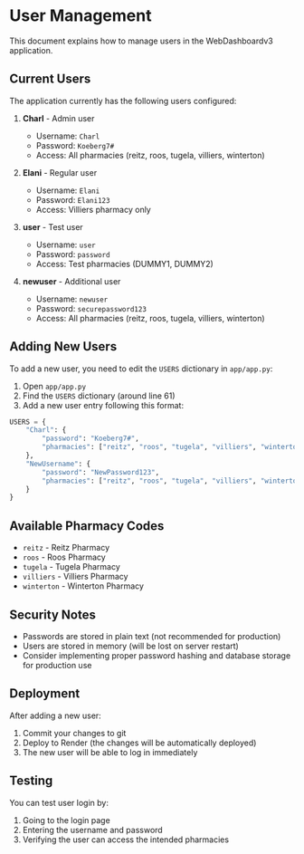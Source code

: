 # User Management

This document explains how to manage users in the WebDashboardv3 application.

## Current Users

The application currently has the following users configured:

1. **Charl** - Admin user
   - Username: `Charl`
   - Password: `Koeberg7#`
   - Access: All pharmacies (reitz, roos, tugela, villiers, winterton)

2. **Elani** - Regular user
   - Username: `Elani`
   - Password: `Elani123`
   - Access: Villiers pharmacy only

3. **user** - Test user
   - Username: `user`
   - Password: `password`
   - Access: Test pharmacies (DUMMY1, DUMMY2)

4. **newuser** - Additional user
   - Username: `newuser`
   - Password: `securepassword123`
   - Access: All pharmacies (reitz, roos, tugela, villiers, winterton)

## Adding New Users

To add a new user, you need to edit the `USERS` dictionary in `app/app.py`:

1. Open `app/app.py`
2. Find the `USERS` dictionary (around line 61)
3. Add a new user entry following this format:

```python
USERS = {
    "Charl": {
        "password": "Koeberg7#",
        "pharmacies": ["reitz", "roos", "tugela", "villiers", "winterton"]
    },
    "NewUsername": {
        "password": "NewPassword123",
        "pharmacies": ["reitz", "roos", "tugela", "villiers", "winterton"]
    }
}
```

## Available Pharmacy Codes

- `reitz` - Reitz Pharmacy
- `roos` - Roos Pharmacy  
- `tugela` - Tugela Pharmacy
- `villiers` - Villiers Pharmacy
- `winterton` - Winterton Pharmacy

## Security Notes

- Passwords are stored in plain text (not recommended for production)
- Users are stored in memory (will be lost on server restart)
- Consider implementing proper password hashing and database storage for production use

## Deployment

After adding a new user:

1. Commit your changes to git
2. Deploy to Render (the changes will be automatically deployed)
3. The new user will be able to log in immediately

## Testing

You can test user login by:
1. Going to the login page
2. Entering the username and password
3. Verifying the user can access the intended pharmacies 